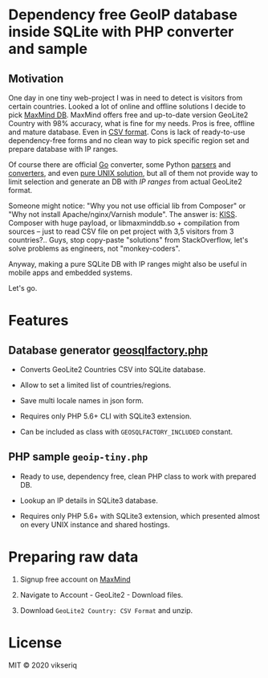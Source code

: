 # Dependency free GeoIP database inside SQLite with PHP converter and sample

## Motivation

One day in one tiny web-project I was in need to detect is visitors from certain countries.
 Looked a lot of online and offline solutions I decide to pick [MaxMind DB](https://maxmind.com/).
 MaxMind offers free and up-to-date version GeoLite2 Country with 98% accuracy, what is fine for my needs.
 Pros is free, offline and mature database. 
 Even in [CSV format](https://dev.maxmind.com/geoip/geoip2/geoip2-city-country-csv-databases/). 
 Cons is lack of ready-to-use dependency-free forms 
 and no clean way to pick specific region set and prepare database with IP ranges. 
 
Of course there are official [Go](https://github.com/maxmind/geoip2-csv-converter) converter,
 some Python [parsers](https://github.com/scullxbones/geolitelegacy-lookup) and 
 [converters](https://github.com/ffissore/geolite2-to-sqlite), 
 and even [pure UNIX solution](https://www.splitbrain.org/blog/2011-02/12-maxmind_geoip_db_and_sqlite),
 but all of them not provide way to limit selection and generate an DB with *IP ranges* from actual GeoLite2 format.

Someone might notice: "Why you not use official lib from Composer" or "Why not install Apache/nginx/Varnish module".
 The answer is: [KISS](https://en.wikipedia.org/wiki/KISS_principle). Composer with huge payload, 
 or libmaxminddb.so + compilation from sources – just to read CSV file on pet project with 3,5 visitors from 3 countries?..
 Guys, stop copy-paste "solutions" from StackOverflow, let's solve problems as engineers, not "monkey-coders".
 
Anyway, making a pure SQLite DB with IP ranges might also be useful in mobile apps and embedded systems.

Let's go.

# Features

## Database generator [geosqlfactory.php](geosqlfactory.php)

- Converts GeoLite2 Countries CSV into SQLite database.

- Allow to set a limited list of countries/regions.

- Save multi locale names in json form.

- Requires only PHP 5.6+ CLI with SQLite3 extension.

- Can be included as class with `GEOSQLFACTORY_INCLUDED` constant.

## PHP sample `geoip-tiny.php`

- Ready to use, dependency free, clean PHP class to work with prepared DB.

- Lookup an IP details in SQLite3 database.

- Requires only PHP 5.6+ with SQLite3 extension, which presented almost on every UNIX instance and shared hostings.


# Preparing raw data

1. Signup free account on [MaxMind](https://maxmind.com)

2. Navigate to Account - GeoLite2 - Download files.

3. Download `GeoLite2 Country: CSV Format` and unzip.



# License

MIT © 2020 vikseriq
